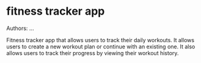 # fitness tracker app

Authors: ...

Fitness tracker app that allows users to track their daily workouts. It allows users to create a new workout plan or continue with an existing one. It also allows users to track their progress by viewing their workout history.
